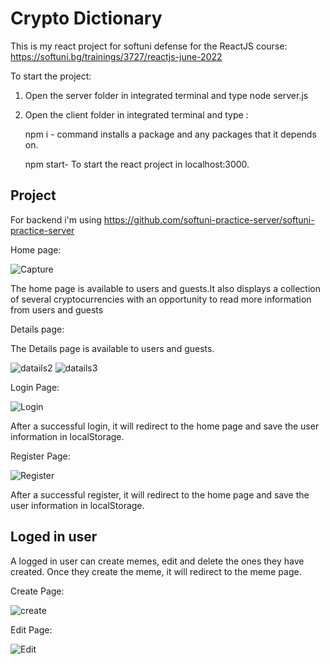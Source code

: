 
# Crypto Dictionary 

This is my react project for softuni defense for the ReactJS course: 
https://softuni.bg/trainings/3727/reactjs-june-2022

To start the project:

1. Open the server folder  in integrated terminal 
and type node server.js

2. Open the client folder  in integrated terminal 
and type :

      npm i - command installs a 
      package and any packages that it depends on.

      npm start- To start the react project in localhost:3000.
     
     
## Project

For backend i'm using 
https://github.com/softuni-practice-server/softuni-practice-server

Home page:

![Capture](https://user-images.githubusercontent.com/19151979/185434955-6ea6b05a-69a2-4da4-bbdd-6b4cd20e8732.PNG)

The home page is available to users and guests.It also displays a collection of several cryptocurrencies with an opportunity to read more information from users and guests

Details page:

The Details page is available to users and guests.

![datails2](https://user-images.githubusercontent.com/19151979/185437018-6f54b561-f697-4237-a858-d4d6b5384ac9.PNG)
![datails3](https://user-images.githubusercontent.com/19151979/185437086-145b6ff7-0d1d-402f-be8c-2831c3a03bb2.PNG)




Login Page:


![Login](https://user-images.githubusercontent.com/19151979/185437912-8f11475a-f4ed-49da-9a20-ac0baa645e84.PNG)

After a successful login, it will redirect to the home page and save the user information in localStorage.

Register Page:

![Register](https://user-images.githubusercontent.com/19151979/185438433-3303bfeb-5623-45b4-aaaa-feda4afe7d66.PNG)

After a successful register, it will redirect to the home page and save the user information in localStorage.


## Loged in user

A logged in user can create memes, edit and delete the ones they have created. Once they create the meme, it will redirect to the meme page.

Create Page:

![create](https://user-images.githubusercontent.com/19151979/185439925-ec799c0c-c215-44ca-916a-5b79066465e3.PNG)

Edit Page:

![Edit](https://user-images.githubusercontent.com/19151979/185439989-9196ee52-9cfe-45a6-ad6d-f5abb5cc4bc0.PNG)





